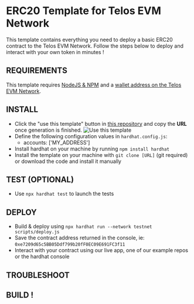 # ERC20 Template for Telos EVM Network

This template contains everything you need to deploy a basic ERC20 contract to the Telos EVM Network. Follow the steps below to deploy and interact with your own token in minutes !

## REQUIREMENTS

This template requires [NodeJS & NPM](https://docs.npmjs.com/downloading-and-installing-node-js-and-npm) and a [wallet address on the Telos EVM Network](https://www.telos.net?#getting-started).

## INSTALL
- Click the "use this template" button in [this repository](https://github.com/telosnetwork/erc20-template) and copy the **URL** once generation is finished.
![Use this template](https://i.imgur.com/6TB0NaE.jpg)
- Define the following configuration values in `hardhat.config.js`:
    - accounts: ['MY_ADDRESS']
- Install hardhat on your machine by running `npm install hardhat`
- Install the template on your machine with `git clone [URL]` (git required) or download the code and install it manually

## TEST (OPTIONAL)
- Use `npx hardhat test` to launch the tests

## DEPLOY
- Build & deploy using `npx hardhat run --network testnet scripts/deploy.js`
- Save the contract address returned in the console, ie: `0xe7209d65c5BB05Ddf799b20fF0EC09E691FC3f11`
- Interact with your contract using our live app, one of our example repos or the hardhat console

## TROUBLESHOOT

## BUILD !
